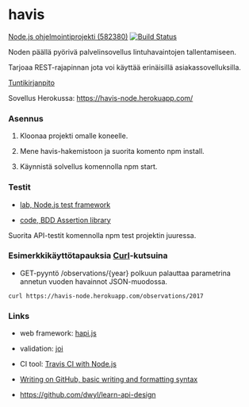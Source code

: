 # havis

[Node.js ohjelmointiprojekti (582380)](https://www.cs.helsinki.fi/courses/582380/2017/v/k/1) [![Build Status](https://travis-ci.org/tzpr/havis.png)](https://travis-ci.org/tzpr/havis)

Noden päällä pyörivä palvelinsovellus lintuhavaintojen tallentamiseen. 

Tarjoaa REST-rajapinnan jota voi käyttää erinäisillä asiakassovelluksilla.

[Tuntikirjanpito](https://docs.google.com/spreadsheets/d/1NBLY_1rivcEe-nJNlVcYG_qPZA2MytAvqKgr4fHQSiY/edit?usp=sharing)

Sovellus Herokussa: https://havis-node.herokuapp.com/

### Asennus
1. Kloonaa projekti omalle koneelle. 

2. Mene havis-hakemistoon ja suorita komento npm install.

3. Käynnistä solvellus komennolla npm start.

### Testit
- [lab, Node.js test framework](https://github.com/hapijs/lab)

- [code, BDD Assertion library](https://github.com/hapijs/code)

Suorita API-testit komennolla npm test projektin juuressa.


### Esimerkkikäyttötapauksia [Curl](https://curl.haxx.se/)-kutsuina

- GET-pyyntö /observations/{year} polkuun palauttaa parametrina annetun vuoden havainnot JSON-muodossa.
```
curl https://havis-node.herokuapp.com/observations/2017
```

### Links
- web framework: [hapi.js](https://hapijs.com/)

- validation: [joi](https://github.com/hapijs/joi)

- CI tool: [Travis CI with Node.js](https://docs.travis-ci.com/user/languages/javascript-with-nodejs/)

- [Writing on GitHub, basic writing and formatting syntax](https://help.github.com/articles/basic-writing-and-formatting-syntax/)

- https://github.com/dwyl/learn-api-design
